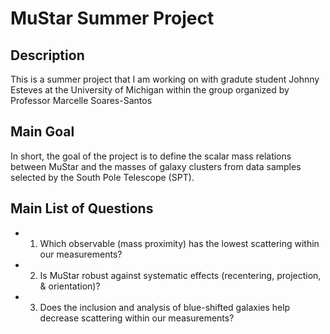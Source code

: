 # MuStar Summer Project 

## Description
This is a summer project that I am working on with gradute student Johnny Esteves 
at the University of Michigan within the group organized by Professor Marcelle Soares-Santos 
## Main Goal
In short, the goal of the project is to define the scalar mass relations between MuStar and the masses of galaxy clusters
from data samples selected by the South Pole Telescope (SPT).
## Main List of Questions
- 1. Which observable (mass proximity) has the lowest scattering within our measurements?
- 2. Is MuStar robust against systematic effects (recentering, projection, & orientation)?
- 3. Does the inclusion and analysis of blue-shifted galaxies help decrease scattering within our measurements?

